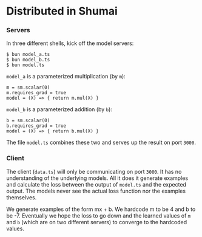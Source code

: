 # Distributed in Shumai


### Servers

In three different shells, kick off the model servers:
```
$ bun model_a.ts
$ bun model_b.ts
$ bun model.ts
```

`model_a` is a parameterized multiplication (by `m`):

```
m = sm.scalar(0)
m.requires_grad = true
model = (X) => { return m.mul(X) }
```

`model_b` is a parameterized addition (by `b`):

```
b = sm.scalar(0)
b.requires_grad = true
model = (X) => { return b.mul(X) }
```

The file `model.ts` combines these two and serves up the result on port `3000`.

### Client

The client (`data.ts`) will only be communicating on port `3000`.  It has no understanding of the underlying models.
All it does it generate examples and calculate the loss between the output of `model.ts` and the expected output. 
The models never see the actual loss function nor the examples themselves.

We generate examples of the form mx + b.  We hardcode m to be 4 and b to be -7. Eventually we hope the loss to go down and the learned values of `m` and `b` (which are on two different servers) to converge to the hardcoded values.
